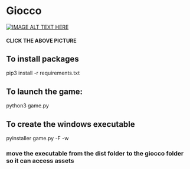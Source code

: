 # Giocco
[![IMAGE ALT TEXT HERE](https://img.youtube.com/vi/DBMvEOULFSQ/0.jpg)](https://www.youtube.com/watch?v=DBMvEOULFSQ)
#### CLICK THE ABOVE PICTURE
## To install packages
pip3 install -r requirements.txt
## To launch the game:
python3 game.py
## To create the windows executable
pyinstaller game.py -F -w
### move the executable from the dist folder to the giocco folder so it can access assets
